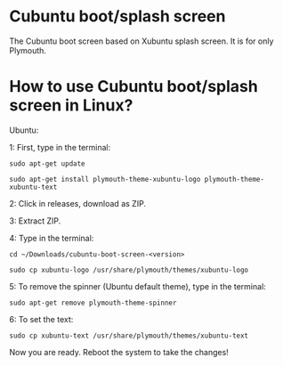 # Cubuntu boot/splash screen
The Cubuntu boot screen based on Xubuntu splash screen.
It is for only Plymouth.

# How to use Cubuntu boot/splash screen in Linux?
Ubuntu:


  1: First, type in the terminal:
  
  
  `sudo apt-get update`
  
  `sudo apt-get install plymouth-theme-xubuntu-logo plymouth-theme-xubuntu-text`
  
  
  2: Click in releases, download as ZIP.
  
  3: Extract ZIP.
  
  4: Type in the terminal:
  
  
  `cd ~/Downloads/cubuntu-boot-screen-<version>`
  
  `sudo cp xubuntu-logo /usr/share/plymouth/themes/xubuntu-logo`
  
  
  5: To remove the spinner (Ubuntu default theme), type in the terminal:
  
  
  `sudo apt-get remove plymouth-theme-spinner`
  
  6: To set the text:
  
  
  `sudo cp xubuntu-text /usr/share/plymouth/themes/xubuntu-text`
  
Now you are ready. Reboot the system to take the changes!
